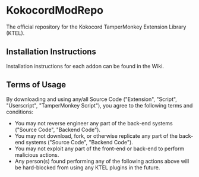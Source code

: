 # KokocordModRepo
The official repository for the Kokocord TamperMonkey Extension Library (KTEL).

## Installation Instructions
Installation instructions for each addon can be found in the Wiki.

## Terms of Usage
By downloading and using any/all Source Code ("Extension", "Script", "Userscript", "TamperMonkey Script"), you agree to the following terms and conditions:
 * You may not reverse engineer any part of the back-end systems ("Source Code", "Backend Code").
 * You may not download, fork, or otherwise replicate any part of the back-end systems ("Source Code", "Backend Code").
 * You may not exploit any part of the front-end or back-end to perform malicious actions.
 * Any person(s) found performing any of the following actions above will be hard-blocked from using any KTEL plugins in the future.
